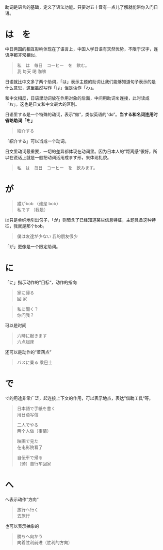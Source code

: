 助词是语言的基础，定义了语法功能。只要对五十音有一点儿了解就能带你入门日语。

# は　を

中日两国的相互影响体现在了语言上，中国人学日语有天然优势，不限于汉字，连语序都非常相似。

> 私　は　毎日　コーヒー　を　飲む。  
> 我 每天 喝 咖啡

日语就比中文多了两个助词，「は」表示主题的助词让我们能够知道句子表示的是什么意思，这里虽然写作「は」但是读作「わ」。

和中文相反，日语里动词放在作用对象的后面，中间用助词を连接，此时读成「お」。这也是日文和中文最大的区别。

日语里する是一个特殊的动词，表示“做”，类似英语的“do”。**当する和名词连用时省略助词「を」**

> 紹介する

「紹介する」可以当成一个动词。

日文里动词最重要，一切的差异都体现在动词里。因为日本人的”距离感“很好，所以在说话上就是一般把动词活用成ます形，来体现礼貌。

> 私　は　毎日　コーヒー　を　飲みます。

# が

> 誰がbob （谁是 bob）  
> 私です （我是）

は只是单纯地引出句子，「が」则暗含了已经知道某些信息特征，主题具备这种特征，我就是那个bob。

> 僕は友達が少ない
> 我的朋友很少

「が」更像是一个限定助词。

# に

「に」指示动作的”目标“，动作的指向

> 家に帰る  
> 回 家

> 私に聞く？  
> 你问我？

可以是时间

> 六時に起きます  
> 六点起床

还可以是动作的“着落点”

> バスに乗る
> 乘巴士

# で

で的用途非常广泛，起连接上下文的作用，可以表示地点，表达”借助工具“等。

> 日本語で手紙を書く  
> 用日语写信
>
> 二人でやる  
> 两个人做（事情）
>
> 映画で見た  
> 在电影院看了
>
> 自伝車で帰る  
> （骑）自行车回家

# へ

へ表示动作”方向“

> 旅行へ行く  
> 去旅行

也可以表示抽象的

> 勝ちへ向かう  
> 向着胜利前进（胜利的方向）



